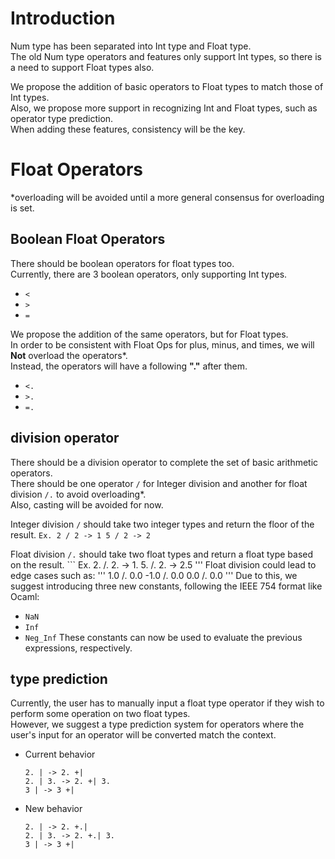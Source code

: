 # Introduction

Num type has been separated into Int type and Float type.\
The old Num type operators and features only support Int types, so there is a need to support Float types also.

We propose the addition of basic operators to Float types to match those of Int types.\
Also, we propose more support in recognizing Int and Float types, such as operator type prediction.\
When adding these features, consistency will be the key.

# Float Operators
*overloading will be avoided until a more general consensus for overloading is set.

## Boolean Float Operators

There should be boolean operators for float types too.\
Currently, there are 3 boolean operators, only supporting Int types.
* `<`
* `>`
* `=`

We propose the addition of the same operators, but for Float types.\
In order to be consistent with Float Ops for plus, minus, and times, we will **Not** overload the operators*.\
Instead, the operators will have a following **"."** after them.
* `<.`
* `>.`
* `=.`

## division operator

There should be a division operator to complete the set of basic arithmetic operators.\
There should be one operator `/` for Integer division and another for float division `/.` to avoid overloading*.\
Also, casting will be avoided for now.

Integer division `/` should take two integer types and return the floor of the result.
    ```
    Ex.
    2 / 2 -> 1
    5 / 2 -> 2
    ``` 

Float division `/.` should take two float types and return a float type based on the result.
    ```
    Ex.
    2. /. 2. -> 1.
    5. /. 2. -> 2.5
    '''
Float division could lead to edge cases such as:
    '''
    1.0 /. 0.0
    -1.0 /. 0.0
    0.0 /. 0.0
    '''
Due to this, we suggest introducing three new constants, following the IEEE 754 format like Ocaml:
* `NaN`
* `Inf`
* `Neg_Inf`
These constants can now be used to evaluate the previous expressions, respectively.

## type prediction
Currently, the user has to manually input a float type operator if they wish to perform some operation on two float types.\
However, we suggest a type prediction system for operators where the user's input for an operator will be converted match the context.
* Current behavior
    ```
    2. | -> 2. +|
    2. | 3. -> 2. +| 3.
    3 | -> 3 +|
    ```
* New behavior
    ```
    2. | -> 2. +.|
    2. | 3. -> 2. +.| 3.
    3 | -> 3 +|
    ```

